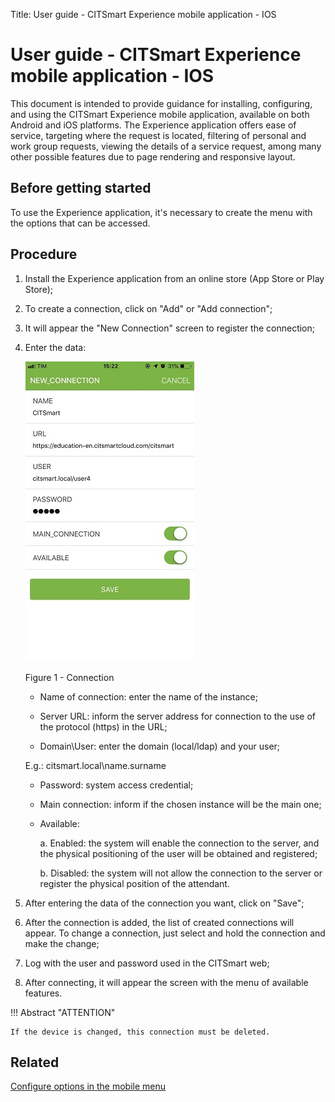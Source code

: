 Title: User guide - CITSmart Experience mobile application - IOS
# User guide - CITSmart Experience mobile application - IOS

This document is intended to provide guidance for installing, configuring, and using the CITSmart Experience mobile application, available on both Android and iOS platforms.
The Experience application offers ease of service, targeting where the request is located, filtering of personal and work group requests, viewing the details of a service request, among many other possible features due to page rendering and responsive layout.

Before getting started
----------------------

To use the Experience application, it's necessary to create the menu with the options that can be accessed.

Procedure
------------

1.	Install the Experience application from an online store (App Store or Play Store);
2.	To create a connection, click on "Add" or "Add connection";
3.	It will appear the "New Connection" screen to register the connection;
4.	Enter the data:

    ![connection](images/app-en.jpg)

     Figure 1 - Connection


    *	Name of connection: enter the name of the instance;

    *	Server URL: inform the server address for connection to the use of the protocol (https) in the URL;

    *	Domain\User: enter the domain (local/ldap) and your user;

    E.g.: citsmart.local\name.surname
    
    *	Password: system access credential;

    *	Main connection: inform if the chosen instance will be the main one;

    *	Available:

           a.	Enabled: the system will enable the connection to the server, and the physical positioning of the 
           user will be obtained and registered;

           b.	Disabled: the system will not allow the connection to the server or register the physical position of 
           the attendant.

5.	After entering the data of the connection you want, click on "Save";

6.	After the connection is added, the list of created connections will appear. To change a connection, just select and hold the connection and make the change;

7.	Log with the user and password used in the CITSmart web;

8.	After connecting, it will appear the screen with the menu of available features.


!!! Abstract "ATTENTION"

    If the device is changed, this connection must be deleted.

   
Related
----------

[Configure options in the mobile menu](/en-us/citsmart-platform-9/additional-features/mobile-and-field-service/configuration/configure-mobile-options.html)


<!-- !!! tip "About"

    <b>Product/Version:</b> CITSmart | 9.00 &nbsp;&nbsp;
    <b>Updated:</b>04/26/2021 - Anna Martins
